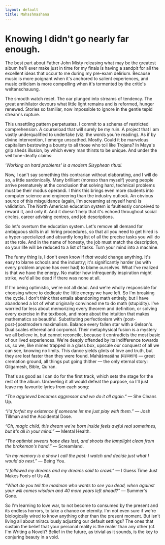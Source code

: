```yaml
---
layout: default
title: Mahashmashana
---
```


# Knowing I didn't go nearly far enough.
The best part about Father John Misty releasing what may be the greatest
album he'll ever make just in time for my finals is having a sandpit for all the
excellent ideas that occur to me during my pre-exam delirium. Because music is
more poignant when it's anchored to salient experiences, and music criticism is
more compelling when it's tormented by the critic's weltanschauung.

The smooth watch reset. The oar plunged into streams of tendency. The great
annihilator devours what little light remains and is reformed, hunger renewed.
Stories so familiar, now impossible to ignore in the gentle tepid stream's rupture.

This unsettling pattern perpetuates. I commit to a schema of restricted comprehension.
A courseload that will surely be my ruin. A project that I am vastly
underqualified to undertake (viz. the words you're reading). As if by divine
intervention, I emerge unscathed. Mostly. Could it be marvelous capitalism bestowing
a bounty to all those who toil like Trojans? In Maya's grip sheds illusion, by
which every man thirsts to be unique. And under the veil tone-deafly claims:

*'Working on hard problems' is a modern Sisyphean ritual.*

Now, I can't say something this contrarian without elaborating, and I will do so, 
a little sardonically. Many brilliant (moreso than myself) young people arrive 
prematurely at the conclusion that solving hard, technical problems must be their
modus operandi. I think this brings even more students into computer science and 
engineering than the industry outlook. An obvious source of this misguidance (again, 
I'm screaming at myself here) is validation. The North American education system is 
faultlessly conceived to reward it, and only it. And it doesn't help that it's echoed 
throughout social circles, career advising centres, and job descriptions.

So let's overturn the education system. Let's remove all demand for ambiguous 
skills in all hiring procedures, so that all you need to get hired is a 
hyper-specialized and absurdly long list of all the precise tasks you will do at 
the role. And in the name of honesty, the job must match the description, so your
life will be reduced to a list of tasks. Turn your mind into a machine.

The funny thing is, I don't even know if *that* would change anything. It's easy to 
blame schools and the industry; it's significantly harder (as with every problem 
anyone has ever had) to blame ourselves. What I've realized is that we have the energy.
No matter how infrequently inspiration might strike, we'd all be dead if there was 
none at all.

If I'm being optimistic, we're not all dead. And we're wholly responsible
for choosing where to dedicate the little energy we have left. So I'm breaking the
cycle. I don't think that entails abandoning math entirely, but I have abandoned a lot 
of what originally convinced me to do math (stupidity). I've worried far less about 
memorizing every theorem and definition, or solving every exercise in the textbook, and
more about the intuition that makes mathematics so beautiful. Substituting
perfectionism with (post-post-)postmodern maximalism. Balance every fallen star with a 
Gelson's. Dual scales ethereal and corporeal. Their metaphysical fusion
is a mystery we all believe in, but cannot reconcile, because it contradicts the most 
basic of our lived experiences. We're deeply offended by its indifference towards us,
so we, like mimes trapped in a glass box, upscale our conquest of all we can see, 
knowing no limits. This dance yields glints of love and truth, but they are lost faster
than they were found. Mahāśmaśāna (महामशान) — great cremation ground, all things put going 
thither — the only eternal story: Gilgamesh, Bible, Qu'ran.

That's as good as I can do for the first track, which sets the stage for the rest of
the album. Unraveling it all would defeat the purpose, so I'll just leave my favourite
lyrics from each song:
<p class="introduction"><i>&ldquo;The aggrieved becomes aggressor and we do it all again.&rdquo;</i> — She Cleans Up.</p>

<p class="introduction"><i>&ldquo;I'd forfeit my existence
if someone let me just play with them.&rdquo;</i> — Josh Tillman and the Accidental Dose.</p>

<p class="introduction"><i>&ldquo;Oh, magic child, this dream we're born inside feels awful real sometimes, but it's all in your mind.&rdquo;</i> — Mental Health.</p>

<p class="introduction"><i>&ldquo;The optimist swears hope dies last, and shoots the lamplight clean from the brakeman's hand.&rdquo;</i> — Screamland.</p>

<p class="introduction"><i>&ldquo;In my memory is a show I call the past: I watch and decide just what I would do next.&rdquo;</i> — Being You.</p>

<p class="introduction"><i>&ldquo;I followed my dreams and my dreams said to crawl.&rdquo;</i> — I Guess Time Just Makes Fools of Us All.</p>

<p class="introduction"><i>&ldquo;What do you tell the madman who wants to see you dead, when against your will comes wisdom and 40 more years left ahead?&rdquo;</i> — Summer's Gone.</p>

So I'm learning to love war, to not become to consumed by the present
and its endless horrors, to take a chance on eternity. I'm not even sure if we're 
biologically wired to know anything other than the present moment. But isn't 
living all about miraculously adjusting our default settings? The ones that sustain the 
belief that your personal reality is the realer than any other (cf. I'm Writing a 
Novel)? Belief in the future, as trivial as it sounds, is the key to conjuring beauty 
in a void.
